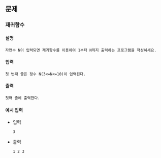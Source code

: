 ## 문제

###  재귀함수

#### 설명
```
자연수 N이 입력되면 재귀함수를 이용하여 1부터 N까지 출력하는 프로그램을 작성하세요.
```

#### 입력
```
첫 번째 줄은 정수 N(3<=N<=10)이 입력된다.
```

#### 출력
```
첫째 줄에 출력한다.
```

#### 예시 입력
- 입력
    ```
    3
    ```
- 출력
    ```
  1 2 3
  ```
